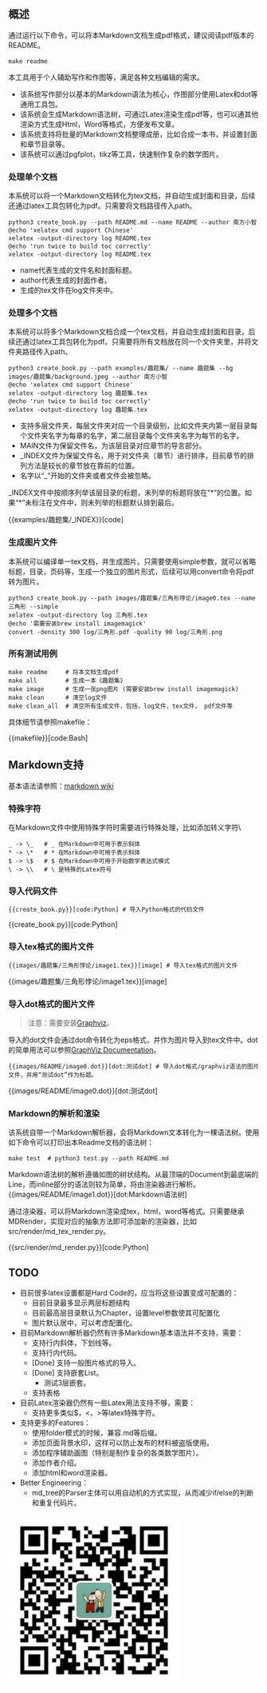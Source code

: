

## 概述


通过运行以下命令，可以将本Markdown文档生成pdf格式，建议阅读pdf版本的README。

```
make readme
```

本工具用于个人辅助写作和作图等，满足各种文档编辑的需求。

* 该系统写作部分以基本的Markdown语法为核心，作图部分使用Latex和dot等通用工具包。
* 该系统会生成Markdown语法树，可通过Latex渲染生成pdf等，也可以通其他渲染方式生成Html，Word等格式，方便发布文章。
* 该系统支持将批量的Markdown文档整理成册，比如合成一本书，并设置封面和章节目录等。
* 该系统可以通过pgfplot，tikz等工具，快速制作复杂的数学图片。


### 处理单个文档
本系统可以将一个Markdown文档转化为tex文档，并自动生成封面和目录，后续还通过latex工具包转化为pdf。只需要将文档路径传入path。

```
python3 create_book.py --path README.md --name README --author 南方小智
@echo 'xelatex cmd support Chinese'
xelatex -output-directory log README.tex
@echo 'run twice to build toc correctly'
xelatex -output-directory log README.tex
```

* name代表生成的文件名和封面标题。
* author代表生成的封面作者。
* 生成的tex文件在log文件夹中。

### 处理多个文档
本系统可以将多个Markdown文档合成一个tex文档，并自动生成封面和目录，后续还通过latex工具包转化为pdf。只需要将所有文档放在同一个文件夹里，并将文件夹路径传入path。


```
python3 create_book.py --path examples/趣题集/ --name 趣题集 --bg images/趣题集/background.jpeg --author 南方小智
@echo 'xelatex cmd support Chinese'
xelatex -output-directory log 趣题集.tex
@echo 'run twice to build toc correctly'
xelatex -output-directory log 趣题集.tex
```

* 支持多层文件夹，每层文件夹对应一个目录级别，比如文件夹内第一层目录每个文件夹名字为每章的名字，第二层目录每个文件夹名字为每节的名字。
* MAIN文件为保留文件名，为该层目录对应章节的导言部分。
* \_INDEX文件为保留文件名，用于对文件夹（章节）进行排序，目前章节的排列方法是较长的章节放在靠前的位置。
* 名字以“\_”开始的文件夹或者文件会被忽略。

\_INDEX文件中按顺序列举该层目录的标题，未列举的标题将放在“\*”的位置。如果“\*”未标注在文件中，则未列举的标题默认排到最后。

{{examples/趣题集/_INDEX}}[code]


### 生成图片文件
本系统可以编译单一tex文档，并生成图片。只需要使用simple参数，就可以省略标题，目录，页码等，生成一个独立的图片形式，后续可以用convert命令将pdf转为图片。

```
python3 create_book.py --path images/趣题集/三角形悖论/image0.tex --name 三角形 --simple
xelatex -output-directory log 三角形.tex
@echo '需要安装brew install imagemagick'
convert -density 300 log/三角形.pdf -quality 90 log/三角形.png
```

### 所有测试用例
```
make readme     # 将本文档生成pdf
make all        # 生成一本《趣题集》
make image      # 生成一张png图片 (需要安装brew install imagemagick)
make clean      # 清空log文件
make clean_all  # 清空所有生成文件，包括，log文件，tex文件， pdf文件等
```

具体细节请参照makefile：

{{makefile}}[code:Bash]

## Markdown支持

基本语法请参照：[markdown wiki](https://simplemde.com/markdown-guide)

### 特殊字符

在Markdown文件中使用特殊字符时需要进行特殊处理，比如添加转义字符\\
```
_ -> \_   # _ 在Markdown中可用于表示斜体
* -> \*   # * 在Markdown中可用于表示斜体
$ -> \$   # $ 在Markdown中可用于开始数学表达式模式
\ -> \\   # \ 是特殊的Latex符号
```

### 导入代码文件

```
{{create_book.py}}[code:Python] # 导入Python格式的代码文件
```

{{create_book.py}}[code:Python]

### 导入tex格式的图片文件

```
{{images/趣题集/三角形悖论/image1.tex}}[image] # 导入tex格式的图片文件
```

{{images/趣题集/三角形悖论/image1.tex}}[image]


### 导入dot格式的图片文件

> 注意：需要安装[Graphviz](https://graphviz.org/download/)。

导入的dot文件会通过dot命令转化为eps格式，并作为图片导入到tex文件中。dot的简单用法可以参照[GraphViz Documentation](https://graphviz.org/documentation/)。

```
{{images/README/image0.dot}}[dot:测试dot] # 导入dot格式/graphviz语法的图片文件，并用“测试dot”作为标题。
```

{{images/README/image0.dot}}[dot:测试dot]


### Markdown的解析和渲染
该系统自带一个Markdown解析器，会将Markdown文本转化为一棵语法树。使用如下命令可以打印出本Readme文档的语法树：

```
make test  # python3 test.py --path README.md
```

Markdown语法树的解析遵循如图的树状结构。从最顶端的Document到最底端的Line，而inline部分的语法则较为简单，将由渲染器进行解析。
{{images/README/image1.dot}}[dot:Markdown语法树]

通过渲染器，可以将Markdown渲染成tex，html，word等格式。只需要继承MDRender，实现对应的抽象方法即可添加新的渲染器，比如src/render/md\_tex\_render.py。

{{src/render/md_render.py}}[code:Python]


## TODO

* 目前很多latex设置都是Hard Code的，应当将这些设置变成可配置的：
    * 目前目录最多显示两层标题结构
    * 目前最高层目录默认为Chapter，设置level参数使其可配置化
    * 图片默认居中，可以考虑配置化。
* 目前Markdown解析器仍然有许多Markdown基本语法并不支持，需要：
    * 支持行内斜体，下划线等。
    * 支持行内代码。
    * [Done] 支持一般图片格式的导入。
    * [Done] 支持嵌套List。
        * 测试3层嵌套。
    * 支持表格
* 目前Latex渲染器仍然有一些Latex用法支持不够，需要：
    * 支持更多类似\$，<，>等latex特殊字符。
* 支持更多的Features：
    * 使用folder模式的时候，兼容.md等后缀。
    * 添加页面背景水印，这样可以防止发布的材料被盗版使用。
    * 添加程序辅助画图（特别是制作复杂的各类数学图片）。
    * 添加作者介绍。
    * 添加html和word渲染器。
* Better Engineering：
    * md\_tree的Parser主体可以用自动机的方式实现，从而减少if/else的判断和重复代码片。

![扫码支持作者](images/README/qrcode_for_haqiandahulu_m_size.jpg)
